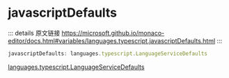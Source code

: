 # javascriptDefaults

<backTop />
        
::: details 原文链接
https://microsoft.github.io/monaco-editor/docs.html#variables/languages.typescript.javascriptDefaults.html
:::

```ts
javascriptDefaults: languages.typescript.LanguageServiceDefaults
```
[languages.typescript.LanguageServiceDefaults](/api/languages/typescript/LanguageServiceDefaults.md)